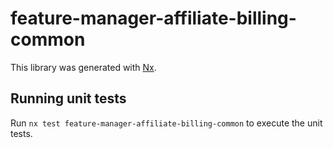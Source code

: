 # feature-manager-affiliate-billing-common

This library was generated with [Nx](https://nx.dev).

## Running unit tests

Run `nx test feature-manager-affiliate-billing-common` to execute the unit tests.
